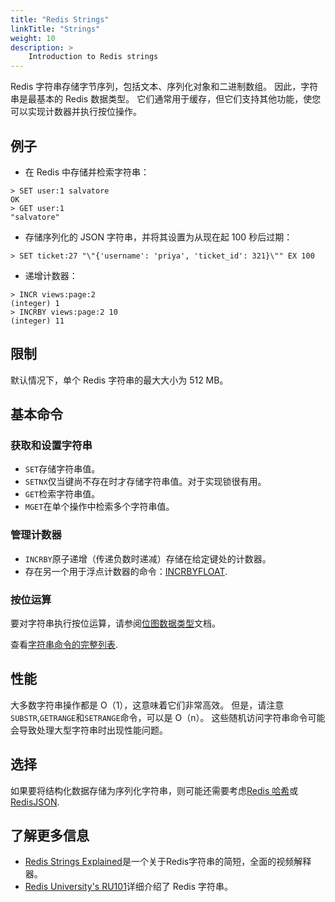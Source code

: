 ```yaml
---
title: "Redis Strings"
linkTitle: "Strings"
weight: 10
description: >
    Introduction to Redis strings
---
```


Redis 字符串存储字节序列，包括文本、序列化对象和二进制数组。
因此，字符串是最基本的 Redis 数据类型。
它们通常用于缓存，但它们支持其他功能，使您可以实现计数器并执行按位操作。

## 例子

*   在 Redis 中存储并检索字符串：

<!---->

    > SET user:1 salvatore
    OK
    > GET user:1
    "salvatore"

*   存储序列化的 JSON 字符串，并将其设置为从现在起 100 秒后过期：

<!---->

    > SET ticket:27 "\"{'username': 'priya', 'ticket_id': 321}\"" EX 100

*   递增计数器：

<!---->

    > INCR views:page:2
    (integer) 1
    > INCRBY views:page:2 10
    (integer) 11

## 限制

默认情况下，单个 Redis 字符串的最大大小为 512 MB。

## 基本命令

### 获取和设置字符串

*   `SET`存储字符串值。
*   `SETNX`仅当键尚不存在时才存储字符串值。对于实现锁很有用。
*   `GET`检索字符串值。
*   `MGET`在单个操作中检索多个字符串值。

### 管理计数器

*   `INCRBY`原子递增（传递负数时递减）存储在给定键处的计数器。
*   存在另一个用于浮点计数器的命令：[INCRBYFLOAT](/commands/incrbyfloat).

### 按位运算

要对字符串执行按位运算，请参阅[位图数据类型](/docs/data-types/bitmaps)文档。

查看[字符串命令的完整列表](/commands/?group=string).

## 性能

大多数字符串操作都是 O（1），这意味着它们非常高效。
但是，请注意`SUBSTR`,`GETRANGE`和`SETRANGE`命令，可以是 O（n）。
这些随机访问字符串命令可能会导致处理大型字符串时出现性能问题。

## 选择

如果要将结构化数据存储为序列化字符串，则可能还需要考虑[Redis 哈希](/docs/data-types/hashes)或[RedisJSON](/docs/stack/json).

## 了解更多信息

*   [Redis Strings Explained](https://www.youtube.com/watch?v=7CUt4yWeRQE)是一个关于Redis字符串的简短，全面的视频解释器。
*   [Redis University's RU101](https://university.redis.com/courses/ru101/)详细介绍了 Redis 字符串。
